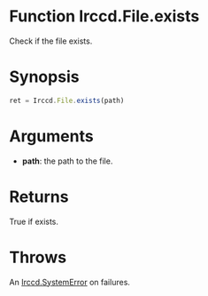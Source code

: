 # Function Irccd.File.exists

Check if the file exists.

# Synopsis

```javascript
ret = Irccd.File.exists(path)
```

# Arguments

  - **path**: the path to the file.

# Returns

True if exists.

# Throws

An [Irccd.SystemError](@baseurl@api/module/Irccd/index.html#types) on failures.

